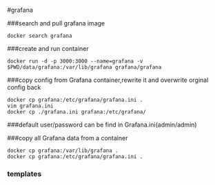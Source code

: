 #grafana

###search and pull grafana image

```
docker search grafana
```

###create and run container

```shell
docker run -d -p 3000:3000 --name=grafana -v $PWD/data/grafana:/var/lib/grafana grafana/grafana
```

###copy config from Grafana container,rewrite it and overwrite orginal config back

```shell
docker cp grafana:/etc/grafana/grafana.ini .
vim grafana.ini
docker cp ./grafana.ini grafana:/etc/grafana/
```

###default user/password can be find in Grafana.ini(admin/admin)

###copy all Grafana data from a container

```shell
docker cp grafana:/var/lib/grafana .
docker cp grafana:/etc/grafana/grafana.ini .
```

### templates

